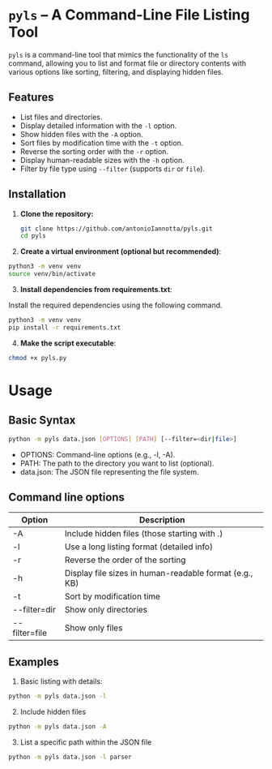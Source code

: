 # `pyls` – A Command-Line File Listing Tool

`pyls` is a command-line tool that mimics the functionality of the `ls` command, allowing you to list and format file or directory contents with various options like sorting, filtering, and displaying hidden files.

## Features

- List files and directories.
- Display detailed information with the `-l` option.
- Show hidden files with the `-A` option.
- Sort files by modification time with the `-t` option.
- Reverse the sorting order with the `-r` option.
- Display human-readable sizes with the `-h` option.
- Filter by file type using `--filter` (supports `dir` or `file`).

## Installation

1. **Clone the repository:**

   ```bash
   git clone https://github.com/antonioIannotta/pyls.git
   cd pyls
   ```
2. **Create a virtual environment (optional but recommended)**:

```bash
python3 -m venv venv
source venv/bin/activate
```

3. **Install dependencies from requirements.txt**:

Install the required dependencies using the following command.
```bash
python3 -m venv venv
pip install -r requirements.txt
```

4. **Make the script executable**:
```bash
chmod +x pyls.py
```

# Usage
## Basic Syntax

```bash
python -m pyls data.json [OPTIONS] [PATH] [--filter=<dir|file>]
```
- OPTIONS: Command-line options (e.g., -l, -A).
- PATH: The path to the directory you want to list (optional).
- data.json: The JSON file representing the file system.

## Command line options

| Option                         | Description                                        |
|--------------------------------|----------------------------------------------------|
| -A	                            | Include hidden files (those starting with .)       |
| -l                             | 	Use a long listing format (detailed info)         |
| -r	                            | Reverse the order of the sorting                   |
| -h	                            | Display file sizes in human-readable format (e.g., KB) |
| -t	                            | Sort by modification time            |
| --filter=dir                   | 	Show only directories                             |
| --filter=file| 	Show only files                                   |


## Examples

1. Basic listing with details:
```bash
python -m pyls data.json -l
```
2. Include hidden files
```bash
python -m pyls data.json -A
```
3. List a specific path within the JSON file
```bash
python -m pyls data.json -l parser
```